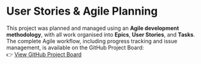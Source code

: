 # User Stories & Agile Planning

This project was planned and managed using an **Agile development methodology**, with all work organised into **Epics**, **User Stories**, and **Tasks**.  
The complete Agile workflow, including progress tracking and issue management, is available on the GitHub Project Board:  
👉 [View GitHub Project Board](https://github.com/users/colmwoods/projects/10)